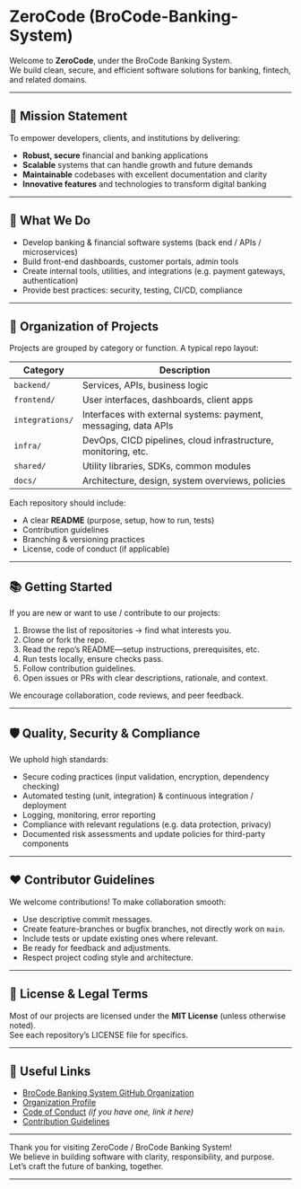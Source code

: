 <!--<h1 align="center">ZeroCode</h1>

---

Welcome to **ZeroCode** 👋  
We’re a team/organization committed to delivering clean, efficient, and high-quality code and tools that solve real-world problems.

---

## 🧭 Our Mission

Our mission is to empower developers, startups, and organizations by building **reliable**, **maintainable**, and **scalable** software solutions—with an emphasis on clarity, simplicity, and performance.

---

## 🌐 What We Do

- Develop reference implementations, starter templates, and frameworks covering backend, frontend, DevOps, and automation.  
- Maintain open source projects that follow best practices and clean architecture.  
- Provide tools / utilities that help streamline development workflows.  
- Share knowledge—through documentation, guides, example projects, code reviews.

---

## 🧱 Core Values

| Value        | What it means in ZeroCode                          |
| -------------|------------------------------------------------------|
| **Clarity**  | Clean, readable code; clear documentation           |
| **Simplicity** | Solve problems with minimal but effective design |
| **Quality**  | Code reviews, tests, standards, maintainability     |
| **Collaboration** | Open communication, feedback, shared ownership |
| **Continuous Improvement** | Always learning; adopting better tools & methods |

---

Each project should have its own README, issue template, contribution guidelines, and be version-controlled.

---

## 📈 Getting Started

1. Browse our repositories to find a project of interest.  
2. Fork or clone the repository.  
3. Read the project’s README—check dependencies, setup, usage.  
4. Follow any contribution guidelines (coding style, tests, PR process).  
5. If you plan to contribute, open an issue first to discuss big changes.  

---

## 🧑‍🔧 How To Contribute

- **Issues & Bug Reports:** Please provide a clear description, steps to reproduce, and expected vs actual behavior.  
- **Feature Requests:** Describe the problem, what you propose, and possible impacts.  
- **Pull Requests:**  
  - Fork → branch → commit with clear messages.  
  - Include tests if applicable.  
  - Ensure code is well-documented.  
  - Follow the coding style/setup in that repo.  

---

Thanks for being here 💡  
Let’s build something great together with **ZeroCode**!

--->


<!-- Optional: put your organization logo here -->
<!-- ![ZeroCode Logo](path/to/logo.png) -->

# ZeroCode (BroCode-Banking-System)

Welcome to **ZeroCode**, under the BroCode Banking System.  
We build clean, secure, and efficient software solutions for banking, fintech, and related domains.

---

## 🚀 Mission Statement

To empower developers, clients, and institutions by delivering:

- **Robust, secure** financial and banking applications  
- **Scalable** systems that can handle growth and future demands  
- **Maintainable** codebases with excellent documentation and clarity  
- **Innovative features** and technologies to transform digital banking

---

## 🔧 What We Do

- Develop banking & financial software systems (back end / APIs / microservices)  
- Build front-end dashboards, customer portals, admin tools  
- Create internal tools, utilities, and integrations (e.g. payment gateways, authentication)  
- Provide best practices: security, testing, CI/CD, compliance

---

## 🧩 Organization of Projects

Projects are grouped by category or function. A typical repo layout:

| Category        | Description                                                      |
|------------------|------------------------------------------------------------------|
| `backend/`       | Services, APIs, business logic                                   |
| `frontend/`      | User interfaces, dashboards, client apps                         |
| `integrations/`  | Interfaces with external systems: payment, messaging, data APIs  |
| `infra/`         | DevOps, CICD pipelines, cloud infrastructure, monitoring, etc.    |
| `shared/`        | Utility libraries, SDKs, common modules                         |
| `docs/`          | Architecture, design, system overviews, policies                |

Each repository should include:

- A clear **README** (purpose, setup, how to run, tests)  
- Contribution guidelines  
- Branching & versioning practices  
- License, code of conduct (if applicable)

---

## 📚 Getting Started

If you are new or want to use / contribute to our projects:

1. Browse the list of repositories → find what interests you.  
2. Clone or fork the repo.  
3. Read the repo’s README—setup instructions, prerequisites, etc.  
4. Run tests locally, ensure checks pass.  
5. Follow contribution guidelines.  
6. Open issues or PRs with clear descriptions, rationale, and context.

We encourage collaboration, code reviews, and peer feedback.

---

## 🛡️ Quality, Security & Compliance

We uphold high standards:

- Secure coding practices (input validation, encryption, dependency checking)  
- Automated testing (unit, integration) & continuous integration / deployment  
- Logging, monitoring, error reporting  
- Compliance with relevant regulations (e.g. data protection, privacy)  
- Documented risk assessments and update policies for third-party components

---

## ❤️ Contributor Guidelines

We welcome contributions! To make collaboration smooth:

- Use descriptive commit messages.  
- Create feature-branches or bugfix branches, not directly work on `main`.  
- Include tests or update existing ones where relevant.  
- Be ready for feedback and adjustments.  
- Respect project coding style and architecture.  

---

## 📂 License & Legal Terms

Most of our projects are licensed under the **MIT License** (unless otherwise noted).  
See each repository’s LICENSE file for specifics.  

---

## 🔗 Useful Links

- [BroCode Banking System GitHub Organization](https://github.com/BroCode-Banking-System)  
- [Organization Profile](https://github.com/BroCode-Banking-System/.github)  
- [Code of Conduct](#) *(if you have one, link it here)*  
- [Contribution Guidelines](#)  

---

Thank you for visiting ZeroCode / BroCode Banking System!  
We believe in building software with clarity, responsibility, and purpose. Let’s craft the future of banking, together.

---


